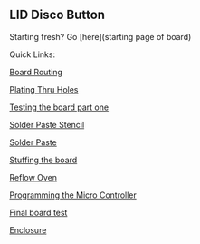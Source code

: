 LID Disco Button
----
Starting fresh? Go [here](starting page of board)

Quick Links:

[Board Routing](https://github.com/psu-epl/lid-button/wiki/Board-Routing)

[Plating Thru Holes](https://github.com/psu-epl/lid-button/wiki/Plating-Thru-Holes)

[Testing the board part one](https://github.com/psu-epl/lid-button/wiki/Testing-the-board)

[Solder Paste Stencil](https://github.com/psu-epl/lid-button/wiki/Solder-Mask)

[Solder Paste](https://github.com/psu-epl/lid-button/wiki/Solder-Paste-Prep)

[Stuffing the board](https://github.com/psu-epl/lid-button/wiki/Stuffing-the-Board)

[Reflow Oven](https://github.com/psu-epl/lid-button/wiki/Reflow)

[Programming the Micro Controller](https://github.com/psu-epl/lid-button/wiki/Coding-the-Board)

[Final board test](url)

[Enclosure](https://github.com/psu-epl/lid-button/wiki/Enclosure)

